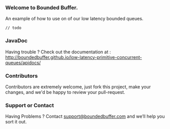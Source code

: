 ### Welcome to Bounded Buffer.

An example of how to use on of our low latency bounded queues.

```
// todo
```

### JavaDoc
Having trouble ? Check out the documentation at : http://boundedbuffer.github.io/low-latency-primitive-concurrent-queues/apidocs/


### Contributors
Contributors are extremely welcome, just fork this project, make your changes, and we'd be happy to review your pull-request.

### Support or Contact
Having Problems ? Contact support@boundedbuffer.com and we’ll help you sort it out.
